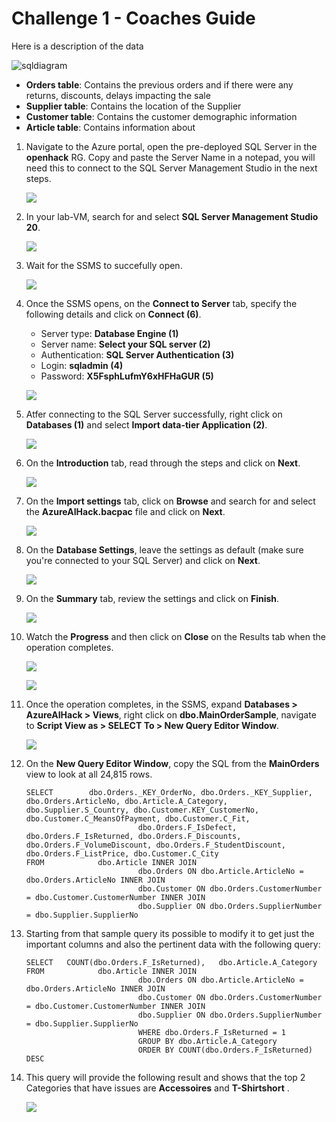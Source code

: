 # Challenge 1 - Coaches Guide

Here is a description of the data

![sqldiagram](images/sqldiagram.png)

* **Orders table**: Contains the previous orders and if there were any returns, discounts, delays impacting the sale
* **Supplier table**: Contains the location of the Supplier
* **Customer table**: Contains the customer demographic information
* **Article table**: Contains information about

1. Navigate to the Azure portal, open the pre-deployed SQL Server in the **openhack** RG. Copy and paste the Server Name in a notepad, you will need this to connect to the SQL Server Management Studio in the next steps.

   ![](images/azure-sql-server-name.png)

1. In your lab-VM, search for and select **SQL Server Management Studio 20**.

   ![](images/SMSS.png)

1. Wait for the SSMS to succefully open.

   ![](images/SMSS-load.png)

1. Once the SSMS opens, on the **Connect to Server** tab, specify the following details and click on **Connect (6)**.

   - Server type: **Database Engine (1)**
   - Server name: **Select your SQL server (2)**
   - Authentication: **SQL Server Authentication (3)**
   - Login: **sqladmin (4)**
   - Password: **X5FsphLufmY6xHFHaGUR (5)**
  
   ![](images/connect-sql-server-settings.png)

1. Atfer connecting to the SQL Server successfully, right click on **Databases (1)** and select **Import data-tier Application (2)**.

   ![](images/import-data-tier-app.png)

1. On the **Introduction** tab, read through the steps and click on **Next**.

   ![](images/import-app-intro.png)

1. On the **Import settings** tab, click on **Browse** and search for and select the **AzureAIHack.bacpac** file and click on **Next**.

   ![](images/import-app-browse.png)

1. On the **Database Settings**, leave the settings as default (make sure you're connected to your SQL Server) and click on **Next**.

   ![](images/import-app-db-settings.png)

1. On the **Summary** tab, review the settings and click on **Finish**.

   ![](images/import-app-summary.png)

1. Watch the **Progress** and then click on **Close** on the Results tab when the operation completes.

   ![](images/import-app-progress.png)

   ![](images/import-app-results.png)

1. Once the operation completes, in the SSMS, expand **Databases > AzureAIHack > Views**, right click on **dbo.MainOrderSample**, navigate to **Script View as > SELECT To > New Query Editor Window**.

   ![](images/ssms-new-query-window.png)

1. On the **New Query Editor Window**, copy the SQL from the **MainOrders** view to look at all 24,815 rows.

    ```
    SELECT        dbo.Orders._KEY_OrderNo, dbo.Orders._KEY_Supplier, dbo.Orders.ArticleNo, dbo.Article.A_Category, dbo.Supplier.S_Country, dbo.Customer.KEY_CustomerNo, dbo.Customer.C_MeansOfPayment, dbo.Customer.C_Fit, 
                             dbo.Orders.F_IsDefect, dbo.Orders.F_IsReturned, dbo.Orders.F_Discounts, dbo.Orders.F_VolumeDiscount, dbo.Orders.F_StudentDiscount, dbo.Orders.F_ListPrice, dbo.Customer.C_City
    FROM            dbo.Article INNER JOIN
                             dbo.Orders ON dbo.Article.ArticleNo = dbo.Orders.ArticleNo INNER JOIN
                             dbo.Customer ON dbo.Orders.CustomerNumber = dbo.Customer.CustomerNumber INNER JOIN
                             dbo.Supplier ON dbo.Orders.SupplierNumber = dbo.Supplier.SupplierNo
    ```


1. Starting from that sample query its possible to modify it to get just the important columns and also the pertinent data with the following query:

    ```
    SELECT   COUNT(dbo.Orders.F_IsReturned),   dbo.Article.A_Category
    FROM            dbo.Article INNER JOIN
                             dbo.Orders ON dbo.Article.ArticleNo = dbo.Orders.ArticleNo INNER JOIN
                             dbo.Customer ON dbo.Orders.CustomerNumber = dbo.Customer.CustomerNumber INNER JOIN
                             dbo.Supplier ON dbo.Orders.SupplierNumber = dbo.Supplier.SupplierNo
    						 WHERE dbo.Orders.F_IsReturned = 1
    						 GROUP BY dbo.Article.A_Category
    						 ORDER BY COUNT(dbo.Orders.F_IsReturned) DESC
    ```

1. This query will provide the following result and shows that the top 2 Categories that have issues are **Accessoires** and **T-Shirtshort** .

   ![](images/top-2-results.png)
    
